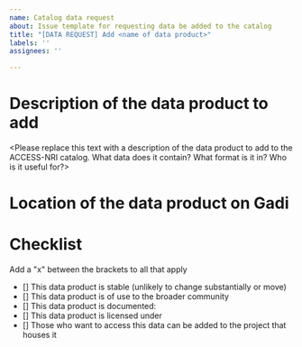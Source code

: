 ```yaml
---
name: Catalog data request
about: Issue template for requesting data be added to the catalog
title: "[DATA REQUEST] Add <name of data product>"
labels: ''
assignees: ''

---
```


# Description of the data product to add

<Please replace this text with a description of the data product to add to the ACCESS-NRI catalog. What data does it contain? What format is it in? Who is it useful for?>

# Location of the data product on Gadi

<Please replace this text with the base path to the data product on Gadi>

# Checklist
Add a "x" between the brackets to all that apply
- [] This data product is stable (unlikely to change substantially or move)
- [] This data product is of use to the broader community
- [] This data product is documented: <replace with link to documentation>
- [] This data product is licensed under <replace with license>
- [] Those who want to access this data can be added to the project that houses it
